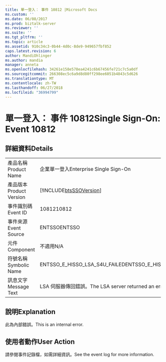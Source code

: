 ```yaml
---
title: 單一登入： 事件 10812 |Microsoft Docs
ms.custom: ''
ms.date: 06/08/2017
ms.prod: biztalk-server
ms.reviewer: ''
ms.suite: ''
ms.tgt_pltfrm: ''
ms.topic: article
ms.assetid: 910c34c3-0b44-4d0c-8de9-949657fbf852
caps.latest.revision: 6
author: MandiOhlinger
ms.author: mandia
manager: anneta
ms.openlocfilehash: 34261e158e578ea4241c6b67456fe721c7c5a0df
ms.sourcegitcommit: 266308ec5c6a9d8d80ff298ee6051b4843c5d626
ms.translationtype: MT
ms.contentlocale: zh-TW
ms.lasthandoff: 06/27/2018
ms.locfileid: "36994799"
---
```

# <a name="single-sign-on-event-10812"></a><span data-ttu-id="c632e-102">單一登入： 事件 10812</span><span class="sxs-lookup"><span data-stu-id="c632e-102">Single Sign-On: Event 10812</span></span>
## <a name="details"></a><span data-ttu-id="c632e-103">詳細資料</span><span class="sxs-lookup"><span data-stu-id="c632e-103">Details</span></span>  
  
|                 |                                                            |
|-----------------|------------------------------------------------------------|
|  <span data-ttu-id="c632e-104">產品名稱</span><span class="sxs-lookup"><span data-stu-id="c632e-104">Product Name</span></span>   |                 <span data-ttu-id="c632e-105">企業單一登入</span><span class="sxs-lookup"><span data-stu-id="c632e-105">Enterprise Single Sign-On</span></span>                  |
| <span data-ttu-id="c632e-106">產品版本</span><span class="sxs-lookup"><span data-stu-id="c632e-106">Product Version</span></span> | [!INCLUDE[btsSSOVersion](../includes/btsssoversion-md.md)] |
|    <span data-ttu-id="c632e-107">事件識別碼</span><span class="sxs-lookup"><span data-stu-id="c632e-107">Event ID</span></span>     |                           <span data-ttu-id="c632e-108">10812</span><span class="sxs-lookup"><span data-stu-id="c632e-108">10812</span></span>                            |
|  <span data-ttu-id="c632e-109">事件來源</span><span class="sxs-lookup"><span data-stu-id="c632e-109">Event Source</span></span>   |                           <span data-ttu-id="c632e-110">ENTSSO</span><span class="sxs-lookup"><span data-stu-id="c632e-110">ENTSSO</span></span>                           |
|    <span data-ttu-id="c632e-111">元件</span><span class="sxs-lookup"><span data-stu-id="c632e-111">Component</span></span>    |                            <span data-ttu-id="c632e-112">不適用</span><span class="sxs-lookup"><span data-stu-id="c632e-112">N/A</span></span>                             |
|  <span data-ttu-id="c632e-113">符號名稱</span><span class="sxs-lookup"><span data-stu-id="c632e-113">Symbolic Name</span></span>  |               <span data-ttu-id="c632e-114">ENTSSO_E_HISSO_LSA_S4U_FAILED</span><span class="sxs-lookup"><span data-stu-id="c632e-114">ENTSSO_E_HISSO_LSA_S4U_FAILED</span></span>                |
|  <span data-ttu-id="c632e-115">訊息文字</span><span class="sxs-lookup"><span data-stu-id="c632e-115">Message Text</span></span>   |             <span data-ttu-id="c632e-116">LSA 伺服器傳回錯誤。</span><span class="sxs-lookup"><span data-stu-id="c632e-116">The LSA server returned an error.</span></span>              |
  
## <a name="explanation"></a><span data-ttu-id="c632e-117">說明</span><span class="sxs-lookup"><span data-stu-id="c632e-117">Explanation</span></span>  
 <span data-ttu-id="c632e-118">此為內部錯誤。</span><span class="sxs-lookup"><span data-stu-id="c632e-118">This is an internal error.</span></span>  
  
## <a name="user-action"></a><span data-ttu-id="c632e-119">使用者動作</span><span class="sxs-lookup"><span data-stu-id="c632e-119">User Action</span></span>  
 <span data-ttu-id="c632e-120">請參閱事件記錄檔，如需詳細資訊。</span><span class="sxs-lookup"><span data-stu-id="c632e-120">See the event log for more information.</span></span>